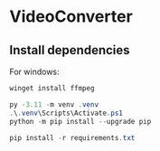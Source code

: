 # VideoConverter

## Install dependencies

For windows:

```powershell
winget install ffmpeg

py -3.11 -m venv .venv
.\.venv\Scripts\Activate.ps1
python -m pip install --upgrade pip

pip install -r requirements.txt
```
